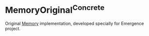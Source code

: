 # MemoryOriginal<sup>Concrete</sup>

Original [Memory](../Memory/README.md) implementation, developed specially for Emergence project.
